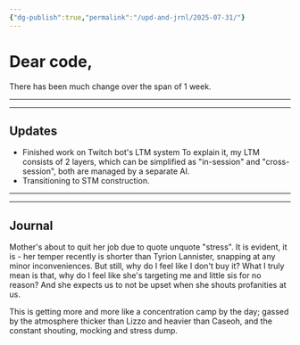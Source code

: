 ```yaml
---
{"dg-publish":true,"permalink":"/upd-and-jrnl/2025-07-31/"}
---
```


# Dear code,
There has been much change over the span of 1 week.

---
---
## Updates
- Finished work on Twitch bot's LTM system
  To explain it, my LTM consists of 2 layers, which can be simplified as "in-session" and "cross-session", both are managed by a separate AI.
- Transitioning to STM construction.

---
---
## Journal
Mother's about to quit her job due to quote unquote "stress".
It is evident, it is - her temper recently is shorter than Tyrion Lannister, snapping at any minor inconveniences. But still, why do I feel like I don't buy it?
What I truly mean is that, why do I feel like she's targeting me and little sis for no reason? And she expects us to not be upset when she shouts profanities at us.

This is getting more and more like a concentration camp by the day; gassed by the atmosphere thicker than Lizzo and heavier than Caseoh, and the constant shouting, mocking and stress dump.